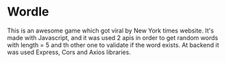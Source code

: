 # Wordle
This is an awesome game which got viral by New York times website. 
It's made with Javascript, and it was used 2 apis in order to get random words with length = 5 and th other one to validate if the word exists. 
At backend it was used Express, Cors and Axios libraries. 
